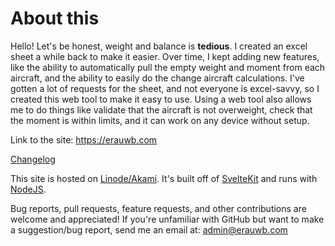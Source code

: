 # About this

Hello! Let's be honest, weight and balance is **tedious**. I created an excel sheet a while back to make it easier. Over time, I kept adding new features, like the ability to automatically pull the empty weight and moment from each aircraft, and the ability to easily do the change aircraft calculations. I've gotten a lot of requests for the sheet, and not everyone is excel-savvy, so I created this web tool to make it easy to use. Using a web tool also allows me to do things like validate that the aircraft is not overweight, check that the moment is within limits, and it can work on any device without setup.

Link to the site: https://erauwb.com

[Changelog](CHANGELOG.md)

This site is hosted on [Linode/Akami](https://linode.com). It's built off of [SvelteKit](https://kit.svelte.dev) and runs with [NodeJS](https://nodejs.org).

Bug reports, pull requests, feature requests, and other contributions are welcome and appreciated! If you're unfamiliar with GitHub but want to make a suggestion/bug report, send me an email at: [admin@erauwb.com](mailto:admin@erauwb.com)
